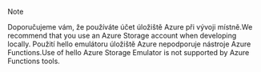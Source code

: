 >[!Note]
> <span data-ttu-id="8bd1a-101">Doporučujeme vám, že používáte účet úložiště Azure při vývoji místně.</span><span class="sxs-lookup"><span data-stu-id="8bd1a-101">We recommend that you use an Azure Storage account when developing locally.</span></span> <span data-ttu-id="8bd1a-102">Použití hello emulátoru úložiště Azure nepodporuje nástroje Azure Functions.</span><span class="sxs-lookup"><span data-stu-id="8bd1a-102">Use of hello Azure Storage Emulator is not supported by Azure Functions tools.</span></span>
